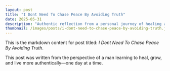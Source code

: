 ```yaml
---
layout: post
title: "I Dont Need To Chase Peace By Avoiding Truth"
date: 2025-05-31
description: "Authentic reflection from a personal journey of healing and growth."
thumbnail: /images/posts/i-dont-need-to-chase-peace-by-avoiding-truth.jpg
---
```


This is the markdown content for post titled: *I Dont Need To Chase Peace By Avoiding Truth*.

This post was written from the perspective of a man learning to heal, grow, and live more authentically—one day at a time.
